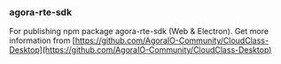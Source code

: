 ### agora-rte-sdk  
For publishing npm package agora-rte-sdk (Web & Electron).
Get more information from [https://github.com/AgoraIO-Community/CloudClass-Desktop](https://github.com/AgoraIO-Community/CloudClass-Desktop)
